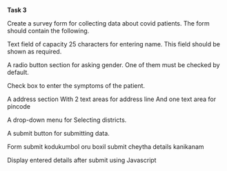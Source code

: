 **Task 3**

Create a survey form for collecting data about covid patients.
The form should contain the following.

Text field of capacity 25 characters for entering name. This field should be shown as required.

A radio button section for asking gender. One of them must be checked by default.

Check box to enter the symptoms of the patient.

A address section
With 2 text areas for address line
And one text area for pincode

A drop-down menu for Selecting districts.

A submit button for submitting  data.

Form submit kodukumbol oru boxil submit cheytha details kanikanam

Display entered details after submit using Javascript
